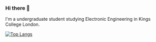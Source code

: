 ### Hi there 👋
I'm a undergraduate student studying Electronic Engineering in Kings College London.

[![Top Langs](https://github-readme-stats.vercel.app/api/top-langs/?username=ermaolaoye&layout=compact&theme=vision-friendly-dark)](https://github.com/anuraghazra/github-readme-stats)

<!--
**ermaolaoye/ermaolaoye** is a ✨ _special_ ✨ repository because its `README.md` (this file) appears on your GitHub profile.

Here are some ideas to get you started:

- 🔭 I’m currently working on ...
- 🌱 I’m currently learning ...
- 👯 I’m looking to collaborate on ...
- 🤔 I’m looking for help with ...
- 💬 Ask me about ...
- 📫 How to reach me: ...
- 😄 Pronouns: ...
- ⚡ Fun fact: ...
-->
